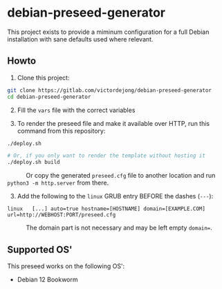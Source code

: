 # debian-preseed-generator

This project exists to provide a miminum configuration for a full Debian installation with sane defaults used where relevant.

## Howto

1. Clone this project:
```bash
git clone https://gitlab.com/victordejong/debian-preseed-generator
cd debian-preseed-generator
```
2. Fill the `vars` file with the correct variables

2. To render the preseed file and make it available over HTTP, run this command from this repository:

```bash
./deploy.sh

# Or, if you only want to render the template without hosting it
./deploy.sh build
```
&nbsp;&nbsp;&nbsp;&nbsp;&nbsp;&nbsp;&nbsp;&nbsp;&nbsp;&nbsp;
Or copy the generated `preseed.cfg` file to another location and run `python3 -m http.server` from there.

3. Add the following to the `linux` GRUB entry BEFORE the dashes (`---`):
```text
linux   [...] auto=true hostname=[HOSTNAME] domain=[EXAMPLE.COM] url=http://WEBHOST:PORT/preseed.cfg
```
&nbsp;&nbsp;&nbsp;&nbsp;&nbsp;&nbsp;&nbsp;&nbsp;&nbsp;&nbsp;
The domain part is not necessary and may be left empty `domain=`.

## Supported OS'

This preseed works on the following OS':

 - Debian 12 Bookworm